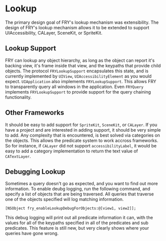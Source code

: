 # Lookup
The primary design goal of FRY's lookup mechanism was extensibility. The design of FRY's lookup mechanism allows it to be extended to support UIAccessibility, CALayer, SceneKit, or SpriteKit.

## Lookup Support
FRY can lookup any object hierarchy, as long as the object can report it's backing view, it's frame inside that view, and the keypaths that provide child objects. The protocol `FRYLookupSupport` encapsulates this state, and is currently implemented by `UIView`, `UIAccessibilityElement` as you would expect. `UIApplication` also implements `FRYLookupSupport`. This allows FRY to transparently query all windows in the application. Even `FRYQuery` implements `FRYLookupSupport` to provide support for the query chaining functionality.

## Other Frameworks
It should be easy to add support for `SpriteKit`, `SceneKit`, or `CALayer`. If you have a project and are interested in adding support, it should be very simple to add. Any complexity that is encountered, is best solved via categories on the objects. This allows the predicate system to work accross frameworks. So for instance, if `CALayer` did not support `accessibilityLabel`, it would be easy to add a category implementation to return the text value of `CATextLayer`.

## Debugging Lookup
Sometimes a query doesn't go as expected, and you want to find out more information. To enable deubg logging, run the following command, and specify a list of objects that are being traversed. All queries that traverse one of the objects specified will log matching information.

```obj-c
[NSObject fry_enableLookupDebugForObjects:@[view1, view2]];
```

This debug logging will print out all predicate information it can, with the values for all of the keypaths specified in all of the predicates and sub predicates. This feature is still new, but very clearly shows where your queries have gone wrong.
